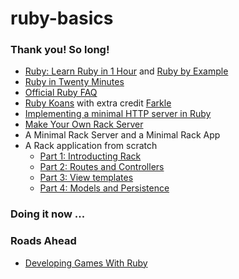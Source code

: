 
# ruby-basics

### Thank you! So long!
- [Ruby: Learn Ruby in 1 Hour](http://xahlee.info/ruby/ruby_basics.html) and [Ruby by Example](http://xahlee.info/ruby/ruby_index.html)
- [Ruby in Twenty Minutes](https://www.ruby-lang.org/en/documentation/quickstart/)
- [Official Ruby FAQ](https://www.ruby-lang.org/en/documentation/faq/)
- [Ruby Koans](http://rubykoans.com/) with extra credit [Farkle](https://en.wikipedia.org/wiki/Farkle)
- [Implementing a minimal HTTP server in Ruby](https://practicingruby.com/articles/implementing-an-http-file-server)
- [Make Your Own Rack Server](http://www.blrice.net/blog/2015/05/31/make-your-own-rack-server/)
- A Minimal Rack Server and a Minimal Rack App
- A Rack application from scratch
  - [Part 1: Introducting Rack](http://tommaso.pavese.me/2016/06/05/a-rack-application-from-scratch-part-1-introducting-rack/)
  - [Part 2: Routes and Controllers](http://tommaso.pavese.me/2016/07/26/a-rack-application-from-scratch-part-2-routes-and-controllers//)
  - [Part 3: View templates](http://tommaso.pavese.me/2016/08/01/a-rack-application-from-scratch-part-3-view-templates/)
  - [Part 4: Models and Persistence](http://tommaso.pavese.me/2016/10/09/a-rack-application-from-scratch-part-4-models-and-persistence/)

### Doing it now ...

### Roads Ahead
- [Developing Games With Ruby](https://leanpub.com/developing-games-with-ruby)
